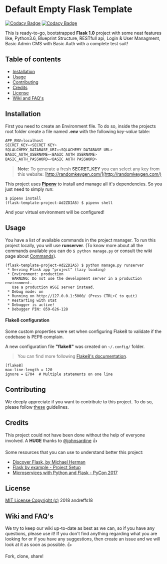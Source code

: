 # Default Empty Flask Template

[![Codacy Badge](https://api.codacy.com/project/badge/Grade/dc41f3a0b9a1474caf15043e270ef497)](https://www.codacy.com/app/andreffs18/flask-template-project?utm_source=github.com&utm_medium=referral&utm_content=andreffs18/flask-template-project&utm_campaign=badger)
[![Codacy Badge](https://api.codacy.com/project/badge/Coverage/dc41f3a0b9a1474caf15043e270ef497)](https://www.codacy.com/app/andreffs18/flask-template-project?utm_source=github.com&utm_medium=referral&utm_content=andreffs18/flask-template-project&utm_campaign=Badge_Coverage)


This is ready-to-go, bootstrapped **Flask 1.0** project with some neat features like, Python3.6, Blueprint Structure, RESTfull api, Login & User Managment, Basic Admin CMS with Basic Auth with a complete test suit! 

## Table of contents

* [Installation](#installation)
* [Usage](#usage)
* [Contributing](#contributing)
* [Credits](#credits)
* [License](#license)
* [Wiki and FAQ's](#wiki-and-faqs)


## Installation

First you need to create an Environment file. To do so, inside the projects root folder create a file named **.env** with the following _key-value_ table:
```python
APP_ENV=localhost
SECRET_KEY=<SECRET KEY>
SQLALCHEMY_DATABASE_URI=<SQLACHEMY DATABASE URL>
BASIC_AUTH_USERNAME=<BASIC AUTH USERNAME>
BASIC_AUTH_PASSWORD=<BASIC AUTH PASSWORD>
```

> **Note:** To generate a fresh **SECRET_KEY** you can select any key from this website: [http://randomkeygen.com/](http://randomkeygen.com/)

This project uses [**Pipenv**](https://pipenv.readthedocs.io/en/latest/) to install and manage all it's dependencies. So you just need to simply run:

```shell
$ pipenv install
(flask-template-project-Ad2ZDIA5) $ pipenv shell
```

And your virtual environment will be configured! 

## Usage

You have a list of available commands in the project manager. To run this project locally, you will use **runserver**. (To know more about all the commands available you can do ```$ python manage.py``` or consult the wiki page about [Commands](#)).

```shell
(flask-template-project-Ad2ZDIA5) $ python manage.py runserver
 * Serving Flask app "project" (lazy loading)
 * Environment: production
   WARNING: Do not use the development server in a production environment.
   Use a production WSGI server instead.
 * Debug mode: on
 * Running on http://127.0.0.1:5000/ (Press CTRL+C to quit)
 * Restarting with stat
 * Debugger is active!
 * Debugger PIN: 859-626-128
```


#### Flake8 configuration
Some custom properties were set when configuring Flake8 to validate if the codebase is PEP8 complain.

A new configuration file **"flake8"** was created on `~/.config/` folder.

> You can find more following [Flake8's documentation](http://flake8.pycqa.org/en/latest/user/configuration.html#user-configuration).
```
[flake8]
max-line-length = 120
ignore = E704  # Multiple statements on one line
```

## Contributing

We deeply appreciate if you want to contribute to this project. To do so, please follow [these](CONTRIBUTING.md) guidelines.


## Credits

This project could not have been done without the help of everyone involved. A **HUGE** thanks to [@johnsardine](https://github.com/johnsardine) :thumbsup:

Some resources that you can use to understand better this project:
- [Discover Flask, by Michael Herman](https://www.youtube.com/watch?v=WfpFUmV1d0w&list=PLLjmbh6XPGK4ISY747FUHXEl9lBxre4mM&feature=share)
- [Flask by example - Project Setup](https://realpython.com/blog/python/flask-by-example-part-1-project-setup/)
- [Microservices with Python and Flask - PyCon 2017](https://www.youtube.com/watch?v=nrzLdMWTRMM)


## License

[MIT License Copyright (c)](/LICENSE.md) 2018 andreffs18


## Wiki and FAQ's

We try to keep our wiki up-to-date as best as we can, so if you have any questions, please use it! 
If you don't find anything regarding what you are looking for or if you have any suggestions, then create an issue and we will look at it as soon as possible. :+1:



Fork, clone, share! 
